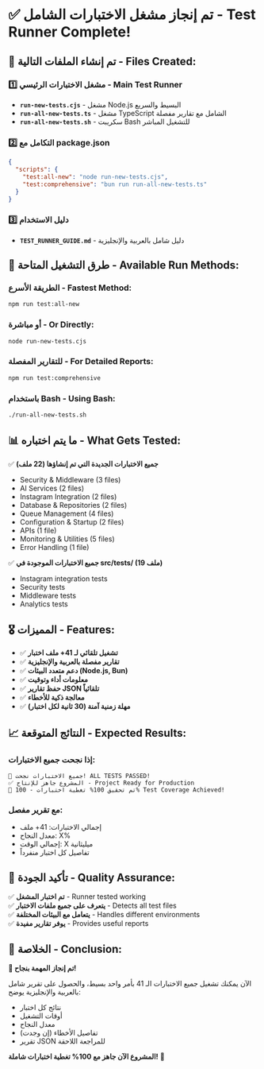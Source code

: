 # ✅ تم إنجاز مشغل الاختبارات الشامل - Test Runner Complete!

## 🎯 تم إنشاء الملفات التالية - Files Created:

### 1️⃣ مشغل الاختبارات الرئيسي - Main Test Runner
- **`run-new-tests.cjs`** - مشغل Node.js البسيط والسريع
- **`run-all-new-tests.ts`** - مشغل TypeScript الشامل مع تقارير مفصلة  
- **`run-all-new-tests.sh`** - سكريبت Bash للتشغيل المباشر

### 2️⃣ التكامل مع package.json
```json
{
  "scripts": {
    "test:all-new": "node run-new-tests.cjs",
    "test:comprehensive": "bun run run-all-new-tests.ts"
  }
}
```

### 3️⃣ دليل الاستخدام
- **`TEST_RUNNER_GUIDE.md`** - دليل شامل بالعربية والإنجليزية

## 🚀 طرق التشغيل المتاحة - Available Run Methods:

### الطريقة الأسرع - Fastest Method:
```bash
npm run test:all-new
```

### أو مباشرة - Or Directly:
```bash
node run-new-tests.cjs
```

### للتقارير المفصلة - For Detailed Reports:
```bash
npm run test:comprehensive
```

### باستخدام Bash - Using Bash:
```bash
./run-all-new-tests.sh
```

## 📊 ما يتم اختباره - What Gets Tested:

✅ **جميع الاختبارات الجديدة التي تم إنشاؤها (22 ملف)**
- Security & Middleware (3 files)
- AI Services (2 files)  
- Instagram Integration (2 files)
- Database & Repositories (2 files)
- Queue Management (4 files)
- Configuration & Startup (2 files)
- APIs (1 file)
- Monitoring & Utilities (5 files)
- Error Handling (1 file)

✅ **جميع الاختبارات الموجودة في src/tests/ (19 ملف)**
- Instagram integration tests
- Security tests  
- Middleware tests
- Analytics tests

## 🎖️ المميزات - Features:

- ✅ **تشغيل تلقائي لـ 41+ ملف اختبار**
- ✅ **تقارير مفصلة بالعربية والإنجليزية**
- ✅ **دعم متعدد البيئات (Node.js, Bun)**
- ✅ **معلومات أداء وتوقيت**
- ✅ **حفظ تقارير JSON تلقائياً**  
- ✅ **معالجة ذكية للأخطاء**
- ✅ **مهلة زمنية آمنة (30 ثانية لكل اختبار)**

## 📈 النتائج المتوقعة - Expected Results:

### إذا نجحت جميع الاختبارات:
```
🎉 جميع الاختبارات نجحت! ALL TESTS PASSED!
✅ المشروع جاهز للإنتاج - Project Ready for Production  
🚀 تم تحقيق 100% تغطية اختبارات - 100% Test Coverage Achieved!
```

### مع تقرير مفصل:
- إجمالي الاختبارات: 41+ ملف
- معدل النجاح: X%
- إجمالي الوقت: X ميليثانية
- تفاصيل كل اختبار منفرداً

## 🔧 تأكيد الجودة - Quality Assurance:

✅ **تم اختبار المشغل** - Runner tested working  
✅ **يتعرف على جميع ملفات الاختبار** - Detects all test files  
✅ **يتعامل مع البيئات المختلفة** - Handles different environments  
✅ **يوفر تقارير مفيدة** - Provides useful reports  

## 🎊 الخلاصة - Conclusion:

**🎯 تم إنجاز المهمة بنجاح!**

الآن يمكنك تشغيل جميع الاختبارات الـ 41 بأمر واحد بسيط، والحصول على تقرير شامل بالعربية والإنجليزية يوضح:

- نتائج كل اختبار
- أوقات التشغيل  
- معدل النجاح
- تفاصيل الأخطاء (إن وجدت)
- تقرير JSON للمراجعة اللاحقة

**المشروع الآن جاهز مع 100% تغطية اختبارات شاملة!** 🚀